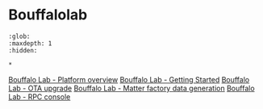 # Bouffalolab

```{toctree}
:glob:
:maxdepth: 1
:hidden:

*
```

[Bouffalo Lab - Platform overview](./platform_overview.md)
[Bouffalo Lab - Getting Started](./getting_started.md)
[Bouffalo Lab - OTA upgrade](./ota_upgrade.md)
[Bouffalo Lab - Matter factory data generation](./matter_factory_data.md)
[Bouffalo Lab - RPC console](./rpc_console.md)
